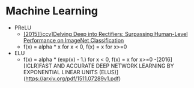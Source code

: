 # Machine Learning


- PReLU
   - [[2015][iccv]Delving Deep into Rectifiers: Surpassing Human-Level Performance on ImageNet Classification](https://arxiv.org/pdf/1502.01852v1.pdf)
   - f(x) = alpha * x for x < 0,  f(x) = x for x>=0
- ELU
   - f(x) = alpha * (exp(x) - 1.) for x < 0, f(x) = x for x>=0
   -[2016][ICLR]FAST AND ACCURATE DEEP NETWORK LEARNING BY EXPONENTIAL LINEAR UNITS (ELUS)](https://arxiv.org/pdf/1511.07289v1.pdf)
